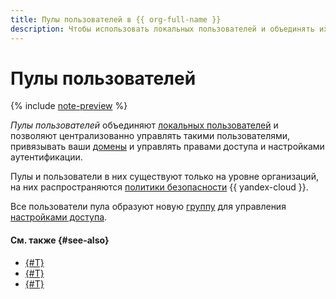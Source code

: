 ```yaml
---
title: Пулы пользователей в {{ org-full-name }}
description: Чтобы использовать локальных пользователей и объединять их в контейнеры, вы можете создавать пулы пользователей. С помощью пула можно централизованно управлять пользователями, привязывать к ним ваши домены, выдавать права доступа и управлять аутентификацией через IdP {{ yandex-cloud }}.
---
```


# Пулы пользователей


{% include [note-preview](../../_includes/note-preview.md) %}

_Пулы пользователей_ объединяют [локальных пользователей](../../iam/concepts/users/accounts.md#local) и позволяют централизованно управлять такими пользователями, привязывать ваши [домены](domains.md) и управлять правами доступа и настройками аутентификации.

Пулы и пользователи в них существуют только на уровне организаций, на них распространяются [политики безопасности](../../security/standarts.md) {{ yandex-cloud }}.

Все пользователи пула образуют новую [группу](groups.md) для управления [настройками доступа](../operations/groups-access-binding.md).

#### См. также {#see-also}

* [{#T}](../operations/user-pools/create-userpool.md)
* [{#T}](../operations/user-pools/add-user.md)
* [{#T}](../operations/user-pools/add-domain.md)
